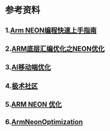 # 参考资料

## 1.[Arm NEON编程快速上手指南](https://zhuanlan.zhihu.com/p/128640600)
## 2.[ARM底层汇编优化之NEON优化](https://zhuanlan.zhihu.com/p/61356656)
## 3.[AI移动端优化](https://www.zhihu.com/column/zhangxiaolongOptimization)
## 4.[极术社区](https://aijishu.com/blog/infrastr_d1mfmn)
## 5.[ARM NEON 优化](https://zhuanlan.zhihu.com/p/24702989)
## 6.[ArmNeonOptimization](https://github.com/Ldpe2G/ArmNeonOptimization)
